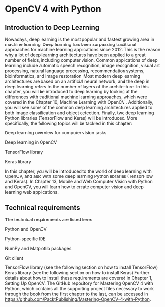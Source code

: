 # OpenCV 4 with Python
## Introduction to Deep Learning
Nowadays, deep learning is the most popular and fastest growing area in machine learning. Deep
learning has been surpassing traditional approaches for machine learning applications since
2012. This is the reason why a lot of deep learning architectures have been applied to a great number
of fields, including computer vision. Common applications of deep learning include automatic speech
recognition, image recognition, visual art processing, natural language processing, recommendation
systems, bioinformatics, and image restoration. Most modern deep learning architectures are based on
an artificial neural network, and the deep in deep learning refers to the number of layers of the
architecture.
In this chapter, you will be introduced to deep learning by looking at the differences with traditional
machine learning approaches, which were covered in the Chapter 10, Machine Learning with OpenCV
. Additionally, you will see some of the common deep learning architectures applied to both image
classification and object detection. Finally, two deep learning Python libraries (TensorFlow and
Keras) will be introduced.
More specifically, the following topics will be tackled in this chapter:

   Deep learning overview for computer vision tasks
   
   Deep learning in OpenCV
   
   TensorFlow library
   
   Keras library
   
In this chapter, you will be introduced to the world of deep learning with OpenCV, and also with
some deep learning Python libraries (TensorFlow and Keras). In Chapter 13, Mobile and Web
Computer Vision with Python and OpenCV, you will learn how to create computer vision and deep
learning web applications.
## Technical requirements
The technical requirements are listed here:

Python and OpenCV

Python-specific IDE

NumPy and Matplotlib packages

Git client

TensorFlow library (see the following section on how to install TensorFlow)
Keras library (see the following section on how to install Keras)
Further details about how to install these requirements are covered in Chapter 1, Setting Up OpenCV.
The GitHub repository for Mastering OpenCV 4 with Python, which contains all the supporting
project files necessary to work through the book from the first chapter to the last, can be accessed in 
https://github.com/PacktPublishing/Mastering-OpenCV-4-with-Python.
